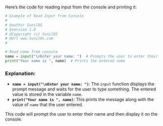 Here’s the code for reading input from the console and printing it:

```python
# Example of Read Input from Console
#
# @author SunilOS  
# @version 1.0
# @Copyright (c) SunilOS  
# @Url www.SunilOs.com
#

# Read name from console
name = input("\nEnter your name: ")  # Prompts the user to enter their name
print("Your name is ", name)  # Prints the entered name
```

### Explanation:
- **`name = input("\nEnter your name: ")`**: The `input` function displays the prompt message and waits for the user to type something. The entered value is stored in the variable `name`.
- **`print("Your name is ", name)`**: This prints the message along with the value of `name` that the user entered.

This code will prompt the user to enter their name and then display it on the console.